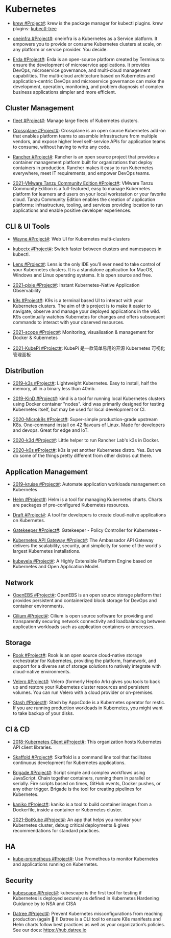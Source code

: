# Kubernetes

- [krew #Project#](https://github.com/GoogleContainerTools/krew): krew is the package manager for kubectl plugins. krew plugins: [kubectl-tree](https://github.com/ahmetb/kubectl-tree)

- [oneinfra #Project#](https://github.com/oneinfra/oneinfra): oneinfra is a Kubernetes as a Service platform. It empowers you to provide or consume Kubernetes clusters at scale, on any platform or service provider. You decide.

- [Erda #Project#](https://github.com/erda-project/erda): Erda is an open-source platform created by Terminus to ensure the development of microservice applications. It provides DevOps, microservice governance, and multi-cloud management capabilities. The multi-cloud architecture based on Kubernetes and application-centric DevOps and microservice governance can make the development, operation, monitoring, and problem diagnosis of complex business applications simpler and more efficient.

## Cluster Management

- [fleet #Project#](https://github.com/rancher/fleet): Manage large fleets of Kubernetes clusters.

- [Crossplane #Project#](https://crossplane.io/): Crossplane is an open source Kubernetes add-on that enables platform teams to assemble infrastructure from multiple vendors, and expose higher level self-service APIs for application teams to consume, without having to write any code.

- [Rancher #Project#](https://github.com/rancher/rancher): Rancher is an open source project that provides a container management platform built for organizations that deploy containers in production. Rancher makes it easy to run Kubernetes everywhere, meet IT requirements, and empower DevOps teams.

- [2021-VMware Tanzu Community Edition #Project#](https://github.com/vmware-tanzu/community-edition): VMware Tanzu Community Edition is a full-featured, easy to manage Kubernetes platform for learners and users on your local workstation or your favorite cloud. Tanzu Community Edition enables the creation of application platforms: infrastructure, tooling, and services providing location to run applications and enable positive developer experiences.

## CLI & UI Tools

- [Wayne #Project#](https://github.com/Qihoo360/wayne): Web UI for Kubernetes multi-clusters

- [kubectx #Project#](https://github.com/ahmetb/kubectx): Switch faster between clusters and namespaces in kubectl.

- [Lens #Project#](https://github.com/lensapp/lens): Lens is the only IDE you’ll ever need to take control of your Kubernetes clusters. It is a standalone application for MacOS, Windows and Linux operating systems. It is open source and free.

- [2021-pixie #Project#](https://github.com/pixie-labs/pixie): Instant Kubernetes-Native Application Observability

- [k9s #Project#](https://k9scli.io/): K9s is a terminal based UI to interact with your Kubernetes clusters. The aim of this project is to make it easier to navigate, observe and manage your deployed applications in the wild. K9s continually watches Kubernetes for changes and offers subsequent commands to interact with your observed resources.

- [2021-scope #Project#](https://github.com/weaveworks/scope): Monitoring, visualisation & management for Docker & Kubernetes

- [2021-KubePi #Project#](https://github.com/KubeOperator/KubePi): KubePi 是一款简单易用的开源 Kubernetes 可视化管理面板

## Distribution

- [2019-k3s #Project#](https://github.com/rancher/k3s): Lightweight Kubernetes. Easy to install, half the memory, all in a binary less than 40mb.

- [2019-KinD #Project#](https://github.com/kubernetes-sigs/kind/): kind is a tool for running local Kubernetes clusters using Docker container "nodes". kind was primarily designed for testing Kubernetes itself, but may be used for local development or CI.

- [2020-Microk8s #Project#](https://microk8s.io/): Super-simple production-grade upstream K8s. One-command install on 42 flavours of Linux. Made for developers and devops. Great for edge and IoT.

- [2020-k3d #Project#](https://github.com/rancher/k3d/): Little helper to run Rancher Lab's k3s in Docker.

- [2020-k0s #Project#](https://github.com/k0sproject/k0s): k0s is yet another Kubernetes distro. Yes. But we do some of the things pretty different from other distros out there.

## Application Management

- [2019-kruise #Project#](https://github.com/openkruise/kruise): Automate application workloads management on Kubernetes

- [Helm #Project#](https://github.com/kubernetes/helm): Helm is a tool for managing Kubernetes charts. Charts are packages of pre-configured Kubernetes resources.

- [Draft #Project#](https://github.com/Azure/draft): A tool for developers to create cloud-native applications on Kubernetes.

- [Gatekeeper #Project#](https://github.com/open-policy-agent/gatekeeper): Gatekeeper - Policy Controller for Kubernetes -

- [Kubernetes API Gateway #Project#](https://www.getambassador.io/products/edge-stack/api-gateway/): The Ambassador API Gateway delivers the scalability, security, and simplicity for some of the world's largest Kubernetes installations.

- [kubevela #Project#](https://github.com/oam-dev/kubevela): A Highly Extensible Platform Engine based on Kubernetes and Open Application Model.

## Network

- [OpenEBS #Project#](https://www.openebs.io/): OpenEBS is an open source storage platform that provides persistent and containerized block storage for DevOps and container environments.

- [Cilium #Project#](https://github.com/cilium/cilium): Cilium is open source software for providing and transparently securing network connectivity and loadbalancing between application workloads such as application containers or processes.

## Storage

- [Rook #Project#](https://github.com/rook/rook): Rook is an open source cloud-native storage orchestrator for Kubernetes, providing the platform, framework, and support for a diverse set of storage solutions to natively integrate with cloud-native environments.

- [Velero #Project#](https://github.com/vmware-tanzu/velero): Velero (formerly Heptio Ark) gives you tools to back up and restore your Kubernetes cluster resources and persistent volumes. You can run Velero with a cloud provider or on-premises.

- [Stash #Project#](https://github.com/stashed/stash): Stash by AppsCode is a Kubernetes operator for restic. If you are running production workloads in Kubernetes, you might want to take backup of your disks.

## CI & CD

- [2018-Kubernetes Client #Project#](https://github.com/kubernetes-client): This organization hosts Kubernetes API client libraries.

- [Skaffold #Project#](https://github.com/GoogleCloudPlatform/skaffold): Skaffold is a command line tool that facilitates continuous development for Kubernetes applications.

- [Brigade #Project#](https://github.com/Azure/brigade): Script simple and complex workflows using JavaScript. Chain together containers, running them in parallel or serially. Fire scripts based on times, GitHub events, Docker pushes, or any other trigger. Brigade is the tool for creating pipelines for Kubernetes.

- [kaniko #Project#](https://github.com/GoogleContainerTools/kaniko): kaniko is a tool to build container images from a Dockerfile, inside a container or Kubernetes cluster.

- [2021-BotKube #Project#](https://github.com/infracloudio/botkube): An app that helps you monitor your Kubernetes cluster, debug critical deployments & gives recommendations for standard practices.

## HA

- [kube-prometheus #Project#](https://github.com/coreos/kube-prometheus): Use Prometheus to monitor Kubernetes and applications running on Kubernetes.

## Security

- [kubescape #Project#](https://github.com/armosec/kubescape): kubescape is the first tool for testing if Kubernetes is deployed securely as defined in Kubernetes Hardening Guidance by to NSA and CISA

- [Datree #Project#](https://github.com/datreeio/datree): Prevent Kubernetes misconfigurations from reaching production (again 😤 )! Datree is a CLI tool to ensure K8s manifests and Helm charts follow best practices as well as your organization’s policies. See our docs: https://hub.datree.io
